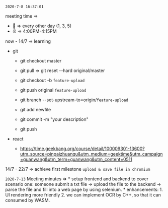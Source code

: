 `2020-7-8 16:37:01`

meeting time => 

* :arrows_counterclockwise:  => every other day (1, 3, 5)
* :alarm_clock: => 4:00PM-4:15PM 



now - 14/7 => learning 

* git

  * git checkout master 

  * git pull  => git reset --hard original/master

    

  * git checkout -b `feature-upload`

  * git push original  `feature-upload`

  * git branch --set-upstream-to=origin/`feature-upload`

    

  * git add newfile

  * git commit -m "your description"

  * git push

  

* react

  * https://time.geekbang.org/course/detail/100009301-13600?utm_source=pinpaizhuanqu&utm_medium=geektime&utm_campaign=guanwang&utm_term=guanwang&utm_content=0511

    

14/7 - 22/7 => achieve first milestone `upload & save file in chromium`

`2020-7-13`
Meeting minutes =>
	* setup frontend and backend to cover scenario one: someone submit a txt file -> upload the file to the backend -> parse the file and fill into a web page by using selenium.
	* enhancements: 1. UI rendering more friendly 2. we can implement OCR by C++, so that it can consumed by WASM.